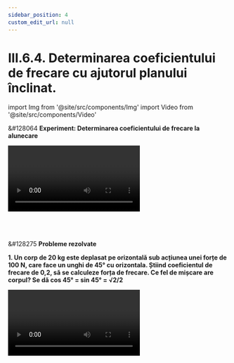 ```yaml
---
sidebar_position: 4
custom_edit_url: null
---
```


# III.6.4. Determinarea coeficientului de frecare cu ajutorul planului înclinat.




import Img from '@site/src/components/Img'
import Video from '@site/src/components/Video'





<div class="alert alert--success" role="alert">

&#128064 **Experiment: Determinarea coeficientului de frecare la alunecare**



<Video src="https://www.youtube.com/embed/DcjSzM1HWAw" lazy={false} />


**Materiale necesare:**   
Plan înclinat cu unghi α reglabil (tribometru), corp paralelipipedic.



**Teoria lucrării:**

Pentru de determinarea coeficienților de frecare cinetic (μ<sub>c</sub>) și static (μ<sub>s</sub>) se utilizează un tribometru, care este un plan înclinat cu unghi α reglabil.

Planul înclinat este reprezentat printr-un triunghi dreptunghic care este asemenea cu triunghiul dreptunghic format de greutate și componentele sale. Din asemănarea triunghiurilor precizate se găsesc relațiile: 




<Img className="img-responsive4" src="fizica/clasa9/capitolul3/III-6-4-determinarea-coeficientului-de-frecare-cu-ajutorul-planului-inclinat-poza1-experiment-teoria-experimentului-formule-de-calcul.png" width="1000" height="87" lazy={false} />


unde:   
G = greutatea corpului care se descompune după cele două direcții perpendiculare Ox și Oy în G<sub>t</sub> (greutatea tangențială) și G<sub>n</sub>(greutatea normală)    
F = forța de tracțiune    
F<sub>f</sub> = forța de frecare    
N = reacțiunea normală 



Corpul lăsat liber pe planul înclinat coboară uniform atunci când:   
| F<sub>f</sub> | = | G<sub>t</sub> | și   
| N | = | G<sub>n</sub> |


<br></br>


<Img className="img-responsive4" src="fizica/clasa9/capitolul3/III-6-4-determinarea-coeficientului-de-frecare-cu-ajutorul-planului-inclinat-poza2-experiment-reprezentare-grafica.png" width="1000" height="389" lazy={false} />


<br></br>
<br></br>
<br></br>

**Pentru determinarea coeficientului de frecare la alunecare (cinetic), prin tatonări, se găsește un unghi α = φ, pentru care corpul coboară pe plan cu viteză constantă.**

F<sub>f</sub> = G<sub>t</sub> = G ∙ sinφ 


_Din legea frecării avem relația:_   
F<sub>f</sub> = μ ∙ N = μ<sub>c</sub> ∙ G ∙ cosφ 


_Egalăm cele două ecuații ale F<sub>f</sub> și scoatem necunoscuta μ<sub>c</sub>:_   


<Img className="img-responsive4" src="fizica/clasa9/capitolul3/III-6-4-determinarea-coeficientului-de-frecare-cu-ajutorul-planului-inclinat-poza3-experiment-formula-coeficientului-de-frecare-cinetic.png" width="1000" height="169" />


<br></br>
<br></br>

**μ<sub>c</sub> = tg φ**


Unghiul φ al planului înclinat pentru care corpul coboară uniform se numește **unghi de frecare.**


**Modul de lucru:**   
- Se așază corpul paralelipipedic pe planul înclinat cu un unghi foarte mic.   
- Se mărește treptat înclinarea planului, ciocănindu-l ușor cu mâna, până când corpul începe să coboare uniform pe plan. Se fixează planul la aceast unghi, numit unghi de frecare, φ.   
- Se măsoară cu rigla înălțimea h și baza b a planului înclinat.   
- Se măsoară cu raportorul unghiul de frecare φ.   
- Se repetă operațiile de cel puțin trei ori și datele se trec în următorul tabel:


<Img className="img-responsive4" src="fizica/clasa9/capitolul3/III-6-4-determinarea-coeficientului-de-frecare-cu-ajutorul-planului-inclinat-poza4-experiment-tabel-date.png" width="1000" height="134" />


<br></br>
<br></br>


- Se compară rezultatele măsurătorilor:


<Img className="img-responsive4" src="fizica/clasa9/capitolul3/III-6-4-determinarea-coeficientului-de-frecare-cu-ajutorul-planului-inclinat-poza5-experiment-comparare-rezultate-masuratori.png" width="1000" height="192" />


<br></br>
<br></br>

***Pentru determinarea coeficientului de frecare static se procedează în mod analog, numai că alunecarea corpului pe planul înclinat va fi accelerată și nu uniformă.***




</div>







<br></br>




<div class="alert alert--warning" role="alert">

&#128275 **Probleme rezolvate**


**1. Un corp de 20 kg este deplasat pe orizontală sub acțiunea unei forțe de 100 N, care face un unghi de 45° cu orizontala. Știind coeficientul de frecare de 0,2, să se calculeze forța de frecare. Ce fel de mișcare are corpul? Se dă cos 45° = sin 45° = √2/2**


<Video src="https://www.youtube.com/embed/4KpFztWMbws" />



**Rezolvare:**

_Notăm datele problemei:_   
m = 20 kg    
F = 100 N    
α  = 45°    
μ = 0,2    
F<sub>f</sub> = ?


_Desenăm forțele ce acționează asupra corpului:_


<Img className="img-responsive4" src="fizica/clasa9/capitolul3/III-6-4-determinarea-coeficientului-de-frecare-cu-ajutorul-planului-inclinat-poza6-problema-rezolvata1-grafic-forte.png" width="1000" height="474" />



<br></br>
<br></br>



_Calculăm componentele forței de tracțiune:_


<Img className="img-responsive4" src="fizica/clasa9/capitolul3/III-6-4-determinarea-coeficientului-de-frecare-cu-ajutorul-planului-inclinat-poza7-problema-rezolvata1-rezolvare1.png" width="1000" height="311" />



<br></br>
<br></br>

_Calculăm greutatea corpului:_   
G = m ∙ g = 20 kg ∙ 10 N/kg = 200 N


<br></br>


_Pe direcția verticală (O<sub>y</sub>):_   
| G | = | F<sub>y</sub> + N |   =>   R<sub>y</sub> = F<sub>y</sub> + N – G = 0    
(deoarece corpul se mișcă pe orizontală, forța rezultantă pe verticală trebuie să fie 0)   
| G | = | F<sub>y</sub> + N |    
N = G – F<sub>y</sub> = 200 N – 70,5 N = 129,5 N



<br></br>


_Calculăm forța de frecare:_    
Modulul reacțiunii normale este egal cu modulul apăsării normale, fiind forțe pereche de tip acțiune-reacțiune.    
F<sub>f</sub> = μ ∙ N = 0,2 ∙ 129,5 N = 25,9 N



<br></br>



_Pe direcția orizontală (O<sub>x</sub>):_    
R<sub>x</sub> = F<sub>x</sub> - F<sub>f</sub> = 70,5 N – 25,9 N = 44,6 N     
**Deoarece F<sub>x</sub> > F<sub>f</sub>, corpul se mișcă accelerat.**



<br></br>
<br></br>


**2. Un tren de 588 t pornește din stație sub acțiunea unei forțe de 117.600 N. Știind valoarea coeficientului de frecare de 0,005, determină viteza trenului după 60 s.**



<Video src="https://www.youtube.com/embed/XT_wQaTwTuI" />


**Rezolvare:**


_Notăm datele problemei:_   
m = 588 t = 588000 kg     
F = 117600 N    
μ = 0,005    
Δt = 60 s    
v = ?

_Calculăm greutatea și forța de frecare:_   
G = m ∙ g = 588000 kg ∙ 10 N/kg = 5880000 N    
F<sub>f</sub> = μ ∙ N = μ ∙ G = 0,005 ∙ 5880000 N = 29400 N

<br></br>


_Calculăm rezultanta celor două forțe ce acționează pe orizontală:_   
R = F - F<sub>f</sub> = 117600 N – 29400 N = 88200 N    
Deoarece F > F<sub>f</sub>, corpul se mișcă accelerat.


<br></br>



_Aplicăm ecuația Principiului mecanicii clasice: dacă asupra unui corp acționează o forță (forța rezultantă, R), atunci corpul se va mișca cu o accelerație cu aceeași direcție și sens cu forța rezultantă:_



<Img className="img-responsive4" src="fizica/clasa9/capitolul3/III-6-4-determinarea-coeficientului-de-frecare-cu-ajutorul-planului-inclinat-poza8-problema-rezolvata2-rezolvare.png" width="1000" height="284" />





</div>













